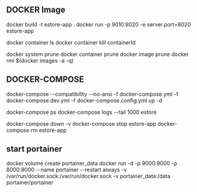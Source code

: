 ## DOCKER Image
docker build -t estore-app .
docker run -p 9010:8020 -e server.port=8020 estore-app

docker container ls
docker container kill containerId

docker system prune
docker container prune
docker image prune
docker rmi $(docker images -a -q)

## DOCKER-COMPOSE
docker-compose --compatibility --no-ansi -f docker-compose.yml -f docker-compose.dev.yml -f docker-compose.config.yml up -d

docker-compose ps
docker-compose logs --tail 1000 estore

docker-compose down -v
docker-compose stop estore-app
docker-compose rm estore-app

## start portainer
 docker volume create portainer_data
 docker run -d -p 9000:9000 -p 8000:8000 --name portainer --restart always -v /var/run/docker.sock:/var/run/docker.sock -v portainer_data:/data portainer/portainer